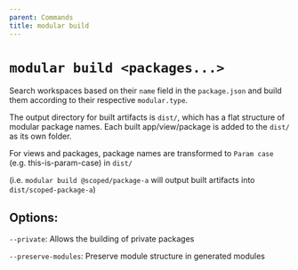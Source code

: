 ```yaml
---
parent: Commands
title: modular build
---
```


# `modular build <packages...>`

Search workspaces based on their `name` field in the `package.json` and build
them according to their respective `modular.type`.

The output directory for built artifacts is `dist/`, which has a flat structure
of modular package names. Each built app/view/package is added to the `dist/` as
its own folder.

For views and packages, package names are transformed to `Param case` (e.g.
this-is-param-case) in `dist/`

(i.e. `modular build @scoped/package-a` will output built artifacts into
`dist/scoped-package-a`)

## Options:

`--private`: Allows the building of private packages

`--preserve-modules`: Preserve module structure in generated modules

